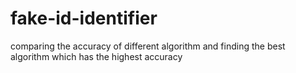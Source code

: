 # fake-id-identifier
comparing the accuracy of different algorithm and finding the best algorithm which has the highest accuracy
